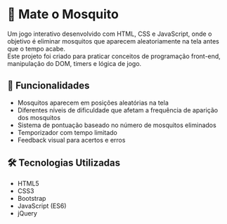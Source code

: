 # 🦟 Mate o Mosquito

Um jogo interativo desenvolvido com HTML, CSS e JavaScript, onde o objetivo é eliminar mosquitos que aparecem aleatoriamente na tela antes que o tempo acabe.  
Este projeto foi criado para praticar conceitos de programação front-end, manipulação do DOM, timers e lógica de jogo.

## 🚀 Funcionalidades

- Mosquitos aparecem em posições aleatórias na tela
- Diferentes níveis de dificuldade que afetam a frequência de aparição dos mosquitos
- Sistema de pontuação baseado no número de mosquitos eliminados
- Temporizador com tempo limitado
- Feedback visual para acertos e erros

## 🛠️ Tecnologias Utilizadas

- HTML5  
- CSS3  
- Bootstrap
- JavaScript (ES6)
- jQuery

